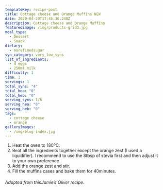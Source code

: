 ```yaml
---
templateKey: recipe-post
title: Cottage cheese and Orange Muffins NEW
date: 2020-04-29T17:46:30.248Z
description: Cottage cheese and Orange Muffins
featuredimage: /img/products-grid3.jpg
meal_type:
  - Dessert
  - Snack
dietary:
  - norefinedsugar
syn_category: very_low_syns
list_of_ingredients:
  - 4 eggs
  - 250ml milk
difficulty: 1
time: 1
servings: 1
total_syns: "4"
total_hea: "0"
total_heb: "0"
serving_syns: 1/6
serving_hea: "0"
serving_heb: "0"
tags:
  - cottage cheese
  - orange
galleryImages:
  - /img/blog-index.jpg
---
```

1. Heat the oven to 180ºC.
2. Beat all the ingredients together except the orange zest (I used a liquidifier). I recommend to use the 8tbsp of stevia first and then adjust it to your own preference.
3. Add the orange zest and stir.
4. Fill the muffins cases and bake them for 40minutes.

###### Adapted from thisJamie’s Oliver recipe.
